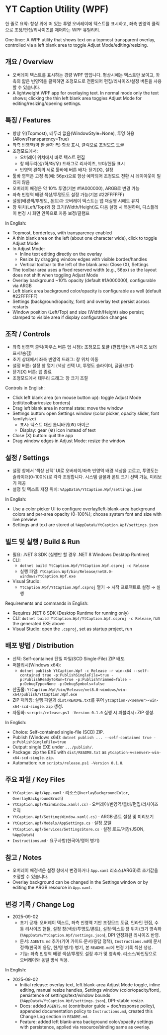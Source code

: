 # YT Caption Utility (WPF)

한 줄로 요약: 항상 위에 떠 있는 투명 오버레이에 텍스트를 표시하고, 좌측 빈영역 클릭으로 조정/편집/리사이즈를 제어하는 WPF 유틸리티.

One‑liner: A WPF utility that shows text on a topmost transparent overlay, controlled via a left blank area to toggle Adjust Mode/editing/resizing.

## 개요 / Overview
- 오버레이 텍스트를 표시하는 경량 WPF 앱입니다. 평상시에는 텍스트만 보이고, 좌측의 얇은 빈영역을 클릭하면 조정모드로 전환되어 편집/리사이즈/설정 버튼을 사용할 수 있습니다.
- A lightweight WPF app for overlaying text. In normal mode only the text shows; clicking the thin left blank area toggles Adjust Mode for editing/resizing/opening settings.

## 특징 / Features
- 항상 위(Topmost), 테두리 없음(WindowStyle=None), 투명 허용(AllowsTransparency=True)
- 좌측 빈영역(약 한 글자 폭) 항상 표시, 클릭으로 조정모드 토글
- 조정모드에서:
  - 오버레이 위치에서 바로 텍스트 편집
  - 창 테두리(상/하/좌/우) 드래그로 리사이즈, 보더/핸들 표시
  - 빈영역 왼쪽의 세로 툴바에 버튼 배치: 닫기(X), 설정
- 툴바 영역은 고정 폭(예: 56px)으로 항상 예약되어 조정모드 전환 시 레이아웃이 밀리지 않음
- 오버레이 배경은 약 10% 투명(기본 #1A000000), ARGB로 변경 가능
- 좌측 빈영역 배경 색상/투명도도 설정 가능(기본 #22FFFFFF)
- 설정(배경색/투명도, 폰트)과 오버레이 텍스트는 앱 재실행 시에도 유지
- 창 위치(Left/Top)와 창 크기(Width/Height)도 다음 실행 시 복원하며, 디스플레이 변경 시 화면 안쪽으로 자동 보정/클램프

In English:
- Topmost, borderless, with transparency enabled
- A thin blank area on the left (about one character wide), click to toggle Adjust Mode
- In Adjust Mode:
  - Inline text editing directly on the overlay
  - Resize by dragging window edges with visible border/handles
  - Vertical toolbar to the left of the blank area: Close (X), Settings
- The toolbar area uses a fixed reserved width (e.g., 56px) so the layout does not shift when toggling Adjust Mode
- Overlay background ~10% opacity (default #1A000000), configurable via ARGB
- Left blank area background color/opacity is configurable as well (default #22FFFFFF)
- Settings (background/opacity, font) and overlay text persist across restarts
- Window position (Left/Top) and size (Width/Height) also persist; clamped to visible area if display configuration changes

## 조작 / Controls
- 좌측 빈영역 클릭(마우스 버튼 업 시점): 조정모드 토글 (편집/툴바/리사이즈 보더 표시/숨김)
- 초기 상태에서 좌측 빈영역 드래그: 창 위치 이동
- 설정 버튼: 설정 창 열기 (색상 선택 UI, 투명도 슬라이더, 글꼴/크기)
- 닫기(X) 버튼: 앱 종료
- 조정모드에서 테두리 드래그: 창 크기 조절

Controls in English:
- Click left blank area (on mouse button up): toggle Adjust Mode (edit/toolbar/resize borders)
- Drag left blank area in normal state: move the window
- Settings button: open Settings window (color picker, opacity slider, font family/size)
  - 표시: 텍스트 대신 톱니바퀴(⚙) 아이콘
  - Display: gear (⚙) icon instead of text
- Close (X) button: quit the app
- Drag window edges in Adjust Mode: resize the window

## 설정 / Settings
- 설정 창에서 ‘색상 선택’ UI로 오버레이/좌측 빈영역 배경 색상을 고르고, 투명도는 슬라이더(0–100%)로 각각 조정합니다. 시스템 글꼴과 폰트 크기 선택 가능, 미리보기 제공
- 설정 및 텍스트 저장 위치: `%AppData%/YtCaption.Wpf/settings.json`

In English:
- Use a color picker UI to configure overlay/left-blank-area background colors and per-area opacity (0–100%); choose system font and size with live preview
- Settings and text are stored at `%AppData%/YtCaption.Wpf/settings.json`

## 빌드 및 실행 / Build & Run
- 필요: .NET 8 SDK (실행만 할 경우 .NET 8 Windows Desktop Runtime)
- CLI:
  - `dotnet build YtCaption.Wpf/YtCaption.Wpf.csproj -c Release`
  - 실행 파일: `YtCaption.Wpf/bin/Release/net8.0-windows/YtCaption.Wpf.exe`
- Visual Studio:
  - `YtCaption.Wpf/YtCaption.Wpf.csproj` 열기 → 시작 프로젝트로 설정 → 실행

Requirements and commands in English:
- Requires .NET 8 SDK (Desktop Runtime for running only)
- CLI: `dotnet build YtCaption.Wpf/YtCaption.Wpf.csproj -c Release`, run the generated EXE above
- Visual Studio: open the `.csproj`, set as startup project, run

## 배포 방법 / Distribution
- 선택: Self-contained 단일 파일(SCD Single-File) ZIP 배포.
- 퍼블리시(Windows x64):
  - `dotnet publish YtCaption.Wpf -c Release -r win-x64 --self-contained true -p:PublishSingleFile=true -p:PublishReadyToRun=true -p:PublishTrimmed=false -p:DebugType=None -p:DebugSymbols=false`
- 산출물: `YtCaption.Wpf/bin/Release/net8.0-windows/win-x64/publish/YtCaption.Wpf.exe`
- ZIP 패키징: 실행 파일과 `dist/README.txt`를 묶어 `ytcaption-v<semver>-win-x64-scd-single.zip` 생성.
- 자동화: `scripts/release.ps1 -Version 0.1.0` 실행 시 퍼블리시+ZIP 생성.

In English:
- Choice: Self-contained single-file (SCD) ZIP.
- Publish (Windows x64): `dotnet publish ... --self-contained true -p:PublishSingleFile=true`
- Output: single EXE under `.../publish/`.
- Package: zip the EXE with `dist/README.txt` as `ytcaption-v<semver>-win-x64-scd-single.zip`.
- Automation: run `scripts/release.ps1 -Version 0.1.0`.

## 주요 파일 / Key Files
- `YtCaption.Wpf/App.xaml` · 리소스(`OverlayBackgroundColor`, `OverlayBackgroundBrush`)
- `YtCaption.Wpf/MainWindow.xaml(.cs)` · 오버레이/빈영역/툴바/편집/리사이즈 로직
- `YtCaption.Wpf/SettingsWindow.xaml(.cs)` · ARGB·폰트 설정 및 미리보기
- `YtCaption.Wpf/Models/AppSettings.cs` · 설정 모델
- `YtCaption.Wpf/Services/SettingsStore.cs` · 설정 로드/저장(JSON, `%AppData%`)
- `Instructions.md` · 요구사항(한국어/영어 병기)

## 참고 / Notes
- 오버레이 배경색은 설정 창에서 변경하거나 `App.xaml` 리소스(ARGB)로 초기값을 조정할 수 있습니다.
- Overlay background can be changed in the Settings window or by editing the ARGB resource in `App.xaml`.

## 변경 기록 / Change Log
- 2025-09-02
  - 초기 공개: 오버레이 텍스트, 좌측 빈영역 기반 조정모드 토글, 인라인 편집, 수동 리사이즈 핸들, 설정 창(색상/투명도/폰트), 설정·텍스트·창 위치/크기 영속화(`%AppData%/YtCaption.Wpf/settings.json`), DPI 안정화된 리사이즈 반영.
  - 문서: `AGENTS.md` 추가(기여 가이드·문서/응답 정책), `Instructions.md`에 문서 정책(한국어 응답, 한/영 병기) 병기, 본 `README.md`에 변경 기록 섹션 생성.
  - 기능: 좌측 빈영역 배경 색상/투명도 설정 추가 및 영속화. 리소스/바인딩으로 오버레이와 동일 방식 적용.

In English:
- 2025-09-02
  - Initial release: overlay text, left blank-area Adjust Mode toggle, inline editing, manual resize handles, Settings window (color/opacity/font), persistence of settings/text/window bounds (`%AppData%/YtCaption.Wpf/settings.json`), DPI-stable resize.
  - Docs: added `AGENTS.md` (contributor guide + doc/response policy), appended documentation policy to `Instructions.md`, created this Change Log section in `README.md`.
  - Feature: added left blank-area background color/opacity settings with persistence, applied via resource/binding same as overlay.
